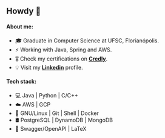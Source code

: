 ## Howdy :metal:

#### About me:
- 🎓 Graduate in Computer Science at UFSC, Florianópolis.
- ⚡ Working with Java, Spring and AWS.
- 🎖️ Check my certifications on [**Credly**](https://www.credly.com/users/rafael-begnini-de-castilhos/badges).
- 💡 Visit my [**Linkedin**](https://www.linkedin.com/in/rafaelbcastilhos/) profile.

#### Tech stack:
- 💻 Java | Python | C/C++
- ☁️ AWS | GCP
- 🧰 GNU/Linux | Git | Shell | Docker 
- 🛢 PostgreSQL | DynamoDB | MongoDB
- 📝 Swagger/OpenAPI | LaTeX
